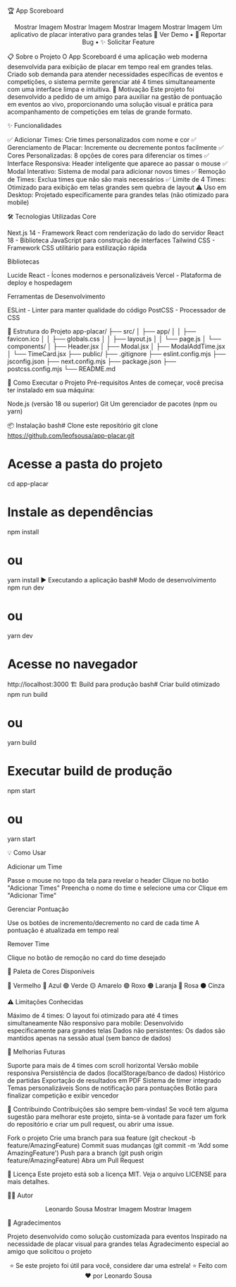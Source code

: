 🏆 App Scoreboard
<div align="center">
Mostrar Imagem
Mostrar Imagem
Mostrar Imagem
Mostrar Imagem
Um aplicativo de placar interativo para grandes telas
🚀 Ver Demo • 📝 Reportar Bug • ✨ Solicitar Feature
</div>

📋 Sobre o Projeto
O App Scoreboard é uma aplicação web moderna desenvolvida para exibição de placar em tempo real em grandes telas. Criado sob demanda para atender necessidades específicas de eventos e competições, o sistema permite gerenciar até 4 times simultaneamente com uma interface limpa e intuitiva.
🎯 Motivação
Este projeto foi desenvolvido a pedido de um amigo para auxiliar na gestão de pontuação em eventos ao vivo, proporcionando uma solução visual e prática para acompanhamento de competições em telas de grande formato.
<!-- 
📸 ADICIONE AQUI OS PRINTS DO APP
Exemplos:
![Screenshot Principal](./screenshots/home.png)
![Modal de Adicionar Time](./screenshots/modal.png)
![Placar em Ação](./screenshots/placar-acao.gif)
-->

✨ Funcionalidades

✅ Adicionar Times: Crie times personalizados com nome e cor
✅ Gerenciamento de Placar: Incremente ou decremente pontos facilmente
✅ Cores Personalizadas: 8 opções de cores para diferenciar os times
✅ Interface Responsiva: Header inteligente que aparece ao passar o mouse
✅ Modal Interativo: Sistema de modal para adicionar novos times
✅ Remoção de Times: Exclua times que não são mais necessários
✅ Limite de 4 Times: Otimizado para exibição em telas grandes sem quebra de layout
⚠️ Uso em Desktop: Projetado especificamente para grandes telas (não otimizado para mobile)


🛠️ Tecnologias Utilizadas
Core

Next.js 14 - Framework React com renderização do lado do servidor
React 18 - Biblioteca JavaScript para construção de interfaces
Tailwind CSS - Framework CSS utilitário para estilização rápida

Bibliotecas

Lucide React - Ícones modernos e personalizáveis
Vercel - Plataforma de deploy e hospedagem

Ferramentas de Desenvolvimento

ESLint - Linter para manter qualidade do código
PostCSS - Processador de CSS


📁 Estrutura do Projeto
app-placar/
├── src/
│   ├── app/
│   │   ├── favicon.ico
│   │   ├── globals.css
│   │   ├── layout.js
│   │   └── page.js
│   └── components/
│       ├── Header.jsx
│       ├── Modal.jsx
│       ├── ModalAddTime.jsx
│       └── TimeCard.jsx
├── public/
├── .gitignore
├── eslint.config.mjs
├── jsconfig.json
├── next.config.mjs
├── package.json
├── postcss.config.mjs
└── README.md

🚀 Como Executar o Projeto
Pré-requisitos
Antes de começar, você precisa ter instalado em sua máquina:

Node.js (versão 18 ou superior)
Git
Um gerenciador de pacotes (npm ou yarn)

📦 Instalação
bash# Clone este repositório
git clone https://github.com/leofsousa/app-placar.git

# Acesse a pasta do projeto
cd app-placar

# Instale as dependências
npm install
# ou
yarn install
▶️ Executando a aplicação
bash# Modo de desenvolvimento
npm run dev
# ou
yarn dev

# Acesse no navegador
http://localhost:3000
🏗️ Build para produção
bash# Criar build otimizado
npm run build
# ou
yarn build

# Executar build de produção
npm start
# ou
yarn start

💡 Como Usar

Adicionar um Time

Passe o mouse no topo da tela para revelar o header
Clique no botão "Adicionar Times"
Preencha o nome do time e selecione uma cor
Clique em "Adicionar Time"


Gerenciar Pontuação

Use os botões de incremento/decremento no card de cada time
A pontuação é atualizada em tempo real


Remover Time

Clique no botão de remoção no card do time desejado




🎨 Paleta de Cores Disponíveis

🔴 Vermelho
🔵 Azul
🟢 Verde
🟡 Amarelo
🟣 Roxo
🟠 Laranja
🩷 Rosa
⚫ Cinza


⚠️ Limitações Conhecidas

Máximo de 4 times: O layout foi otimizado para até 4 times simultaneamente
Não responsivo para mobile: Desenvolvido especificamente para grandes telas
Dados não persistentes: Os dados são mantidos apenas na sessão atual (sem banco de dados)


🔮 Melhorias Futuras

 Suporte para mais de 4 times com scroll horizontal
 Versão mobile responsiva
 Persistência de dados (localStorage/banco de dados)
 Histórico de partidas
 Exportação de resultados em PDF
 Sistema de timer integrado
 Temas personalizáveis
 Sons de notificação para pontuações
 Botão para finalizar competição e exibir vencedor


🤝 Contribuindo
Contribuições são sempre bem-vindas! Se você tem alguma sugestão para melhorar este projeto, sinta-se à vontade para fazer um fork do repositório e criar um pull request, ou abrir uma issue.

Fork o projeto
Crie uma branch para sua feature (git checkout -b feature/AmazingFeature)
Commit suas mudanças (git commit -m 'Add some AmazingFeature')
Push para a branch (git push origin feature/AmazingFeature)
Abra um Pull Request


📄 Licença
Este projeto está sob a licença MIT. Veja o arquivo LICENSE para mais detalhes.

👨‍💻 Autor
<div align="center">
Leonardo Sousa
Mostrar Imagem
Mostrar Imagem
</div>

🙏 Agradecimentos

Projeto desenvolvido como solução customizada para eventos
Inspirado na necessidade de placar visual para grandes telas
Agradecimento especial ao amigo que solicitou o projeto


<div align="center">
⭐ Se este projeto foi útil para você, considere dar uma estrela! ⭐
Feito com ❤️ por Leonardo Sousa
</div>
